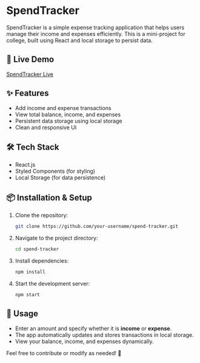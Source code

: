 # SpendTracker

SpendTracker is a simple expense tracking application that helps users manage their income and expenses efficiently. This is a mini-project for college, built using React and local storage to persist data.

## 🚀 Live Demo

[SpendTracker Live](https://spendx.vercel.app/)

## ✨ Features

- Add income and expense transactions
- View total balance, income, and expenses
- Persistent data storage using local storage
- Clean and responsive UI

## 🛠️ Tech Stack

- React.js
- Styled Components (for styling)
- Local Storage (for data persistence)

## 📦 Installation & Setup

1. Clone the repository:
   ```bash
   git clone https://github.com/your-username/spend-tracker.git
   ```
2. Navigate to the project directory:
   ```bash
   cd spend-tracker
   ```
3. Install dependencies:
   ```bash
   npm install
   ```
4. Start the development server:
   ```bash
   npm start
   ```

## 📌 Usage

- Enter an amount and specify whether it is **income** or **expense**.
- The app automatically updates and stores transactions in local storage.
- View your balance, income, and expenses dynamically.



Feel free to contribute or modify as needed! 🚀
